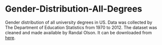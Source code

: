 # Gender-Distribution-All-Degrees
Gender distribution of all university degrees in US. Data was collected by The Department of Education Statistics from 1970 to 2012. The dataset was cleaned and made available by Randal Olson. It can be downloaded from [here](www.randalolson.com/wp-content/uploads/).
